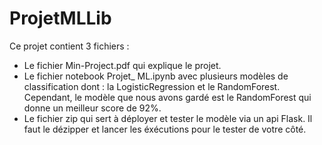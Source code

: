 # ProjetMLLib
Ce projet contient 3 fichiers : 
- Le fichier Min-Project.pdf qui explique le projet.
- Le fichier notebook Projet_ ML.ipynb avec plusieurs modèles de classification dont : la LogisticRegression et le RandomForest.
Cependant, le modèle que nous avons gardé est le RandomForest qui donne un meilleur score de 92%. 
- Le fichier zip qui sert à déployer et tester le modèle via un api Flask. Il faut le dézipper et lancer les éxécutions pour le tester de votre côté.
